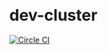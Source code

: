 # dev-cluster

[![Circle CI](https://circleci.com/gh/tdeheurles/dev-cluster.svg?style=svg)](https://circleci.com/gh/tdeheurles/dev-cluster)
